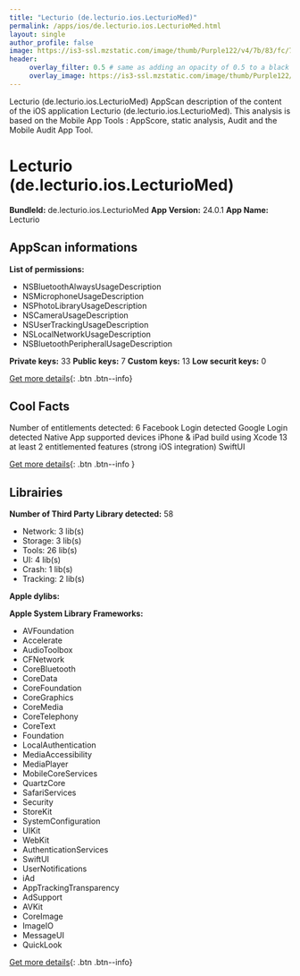```yaml
---
title: "Lecturio (de.lecturio.ios.LecturioMed)"
permalink: /apps/ios/de.lecturio.ios.LecturioMed.html
layout: single
author_profile: false
image: https://is3-ssl.mzstatic.com/image/thumb/Purple122/v4/7b/83/fc/7b83fc67-4901-a970-048f-e2f81bd927aa/AppIcon-0-0-1x_U007emarketing-0-0-0-7-0-0-sRGB-0-0-0-GLES2_U002c0-512MB-85-220-0-0.png/512x512bb.jpg
header: 
     overlay_filter: 0.5 # same as adding an opacity of 0.5 to a black background
     overlay_image: https://is3-ssl.mzstatic.com/image/thumb/Purple122/v4/7b/83/fc/7b83fc67-4901-a970-048f-e2f81bd927aa/AppIcon-0-0-1x_U007emarketing-0-0-0-7-0-0-sRGB-0-0-0-GLES2_U002c0-512MB-85-220-0-0.png/512x512bb.jpg
---
```

Lecturio (de.lecturio.ios.LecturioMed) AppScan description of the content of the iOS application Lecturio (de.lecturio.ios.LecturioMed). This analysis is based on the Mobile App Tools : AppScore, static analysis, Audit and the Mobile Audit App Tool.

# Lecturio (de.lecturio.ios.LecturioMed)

**BundleId:** de.lecturio.ios.LecturioMed
**App Version:** 24.0.1
**App Name:** Lecturio


## AppScan informations 

**List of permissions:** 
- NSBluetoothAlwaysUsageDescription
- NSMicrophoneUsageDescription
- NSPhotoLibraryUsageDescription
- NSCameraUsageDescription
- NSUserTrackingUsageDescription
- NSLocalNetworkUsageDescription
- NSBluetoothPeripheralUsageDescription
  
  
**Private keys:** 33
**Public keys:** 7
**Custom keys:** 13
**Low securit keys:** 0
  
[Get more details](/pricing.html){: .btn .btn--info}

## Cool Facts

Number of entitlements detected: 6
Facebook Login detected
Google Login detected
Native App
supported devices iPhone & iPad
build using Xcode 13
at least 2 entitlemented features (strong iOS integration)
SwiftUI
  
[Get more details](/pricing.html){: .btn .btn--info }

## Librairies 
**Number of Third Party Library detected:** 58
- Network: 3 lib(s)
- Storage: 3 lib(s)
- Tools: 26 lib(s)
- UI: 4 lib(s)
- Crash: 1 lib(s)
- Tracking: 2 lib(s)


**Apple dylibs:**


**Apple System Library Frameworks:**
- AVFoundation
- Accelerate
- AudioToolbox
- CFNetwork
- CoreBluetooth
- CoreData
- CoreFoundation
- CoreGraphics
- CoreMedia
- CoreTelephony
- CoreText
- Foundation
- LocalAuthentication
- MediaAccessibility
- MediaPlayer
- MobileCoreServices
- QuartzCore
- SafariServices
- Security
- StoreKit
- SystemConfiguration
- UIKit
- WebKit
- AuthenticationServices
- SwiftUI
- UserNotifications
- iAd
- AppTrackingTransparency
- AdSupport
- AVKit
- CoreImage
- ImageIO
- MessageUI
- QuickLook


  
[Get more details](/pricing.html){: .btn .btn--info}

